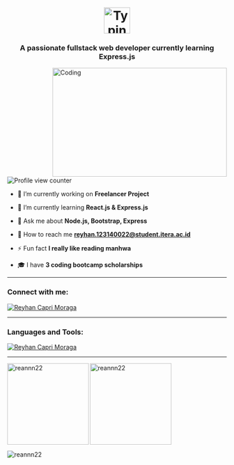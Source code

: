 
<h1 align="center">
  <a href="https://git.io/typing-svg" target="_blank">
    <img src="https://readme-typing-svg.demolab.com?font=Fira+Code&weight=222&size=60&duration=2222&pause=222&color=F7F7F7&background=FFFFFF00&vCenter=true&width=1222&height=100&lines=Hi+%F0%9F%91%8B%2C+I'm+Reyhan+Capri+Moraga;I'm+a+Full+Stack+Website+Developer;Building+with+React+JS+and+Express+JS" alt="Typing SVG" style="height: 60px; vertical-align: middle;">
  </a>
</h1>

<h3 align="center">A passionate fullstack web developer currently learning Express.js</h3>
<img align="right" alt="Coding" width="400" height="250" src="https://media1.tenor.com/m/UrnPTaqPEzkAAAAd/developer.gif">

<p align="left"> 
  <img src="https://komarev.com/ghpvc/?username=reannn22" alt="Profile view counter" />
</p>

- 🔭 I’m currently working on **Freelancer Project**

- 🌱 I’m currently learning **React.js & Express.js**

- 💬 Ask me about **Node.js, Bootstrap, Express**

- 💇 How to reach me **reyhan.123140022@student.itera.ac.id**

- ⚡ Fun fact **I really like reading manhwa**

- 🎓 I have **3 coding bootcamp scholarships**
<hr>
<h3 align="left">Connect with me:</h3>
<p align="left">
  <a href="https://www.linkedin.com/in/reyhan-capri-moraga-422072295/" target="blank"><img align="center" src="https://skillicons.dev/icons?i=linkedin,discord,instagram,notion,stackoverflow,git,github" alt="Reyhan Capri Moraga" /></a>
</p>
<hr>
<h3 align="left">Languages and Tools:</h3>
<p align="left">
  <a href="https://www.linkedin.com/in/reyhan-capri-moraga-422072295/" target="blank"><img align="center" src="https://skillicons.dev/icons?i=html,css,js,ts,bootstrap,tailwind,nodejs,expressjs,react,mongodb,postman,python,golang,rust,java" alt="Reyhan Capri Moraga" /></a>
</p>
<hr>
<p><img align="left" src="https://github-readme-stats.vercel.app/api/top-langs?username=reannn22&show_icons=true&locale=en&layout=compact&theme=nightowl&exclude_repo=HackFest-KereHore,Raion-RawrNotes,Raion-Coinvest,Statistika-SA,DDAP-BISA-INDONESIA,hackfestuc2024_frontend,5bounties-Trufriend-FE,PEMLAN-FILKOM-TOUR,ASCEND-KBMDSI,elginbrian" alt="reannn22" height="187" /></p>

<p><img align="center" src="https://github-readme-stats.vercel.app/api?username=Reannn22&theme=nightowl&show_icons=true&hide_border=false&count_private=true" alt="reannn22" height="187"/></p>

<p><img align="bottom" src="https://github-readme-activity-graph.vercel.app/graph?username=Reannn22&theme=react-dark" alt="reannn22"/></p>

